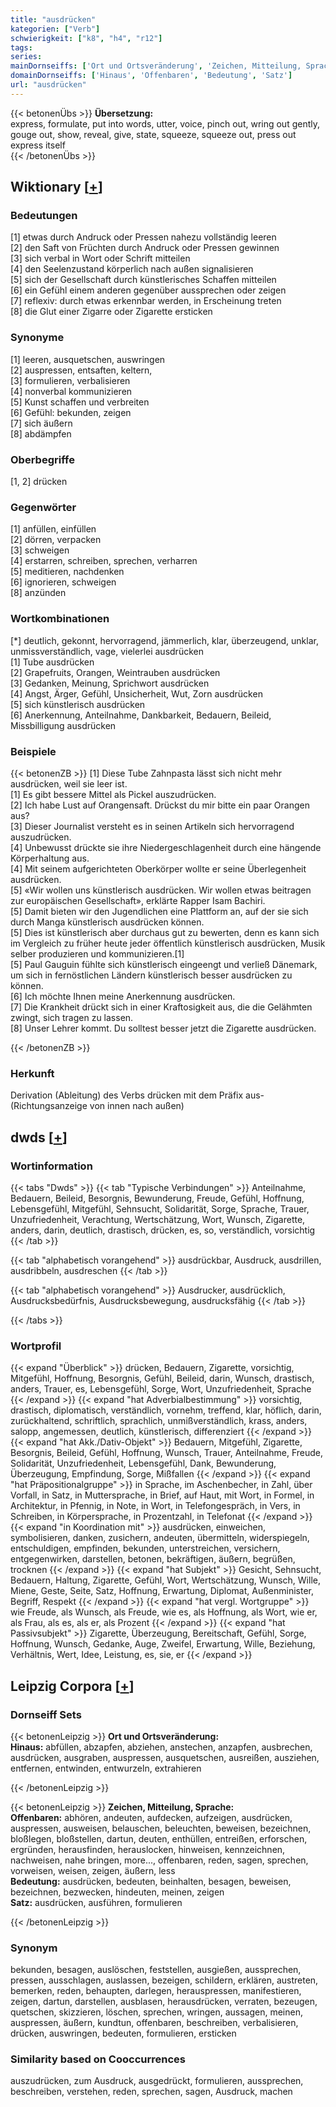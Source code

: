 ```yaml
---
title: "ausdrücken"
kategorien: ["Verb"]
schwierigkeit: ["k8", "h4", "r12"]
tags:
series:
mainDornseiffs: ['Ort und Ortsveränderung', 'Zeichen, Mitteilung, Sprache']
domainDornseiffs: ['Hinaus', 'Offenbaren', 'Bedeutung', 'Satz']
url: "ausdrücken"
---
```


{{< betonenÜbs >}}
**Übersetzung:**  
express, formulate, put into words, utter, voice, pinch out, wring out gently, gouge out, show, reveal, give, state, squeeze, squeeze out, press  out  
express  itself  
{{< /betonenÜbs >}}

## Wiktionary [[+](https://de.wiktionary.org/wiki/ausdrücken)]

### Bedeutungen
[1] etwas durch Andruck oder Pressen nahezu vollständig leeren  
[2] den Saft von Früchten durch Andruck oder Pressen gewinnen  
[3] sich verbal in Wort oder Schrift mitteilen  
[4] den Seelenzustand körperlich nach außen signalisieren  
[5] sich der Gesellschaft durch künstlerisches Schaffen mitteilen  
[6] ein Gefühl einem anderen gegenüber aussprechen oder zeigen  
[7] reflexiv: durch etwas erkennbar werden, in Erscheinung treten  
[8] die Glut einer Zigarre oder Zigarette ersticken  

### Synonyme
[1] leeren, ausquetschen, auswringen  
[2] auspressen, entsaften, keltern,  
[3] formulieren, verbalisieren  
[4] nonverbal kommunizieren  
[5] Kunst schaffen und verbreiten  
[6] Gefühl: bekunden, zeigen  
[7] sich äußern  
[8] abdämpfen  

### Oberbegriffe
[1, 2] drücken  

### Gegenwörter
[1] anfüllen, einfüllen  
[2] dörren, verpacken  
[3] schweigen  
[4] erstarren, schreiben, sprechen, verharren  
[5] meditieren, nachdenken  
[6] ignorieren, schweigen  
[8] anzünden  

### Wortkombinationen
[*] deutlich, gekonnt, hervorragend, jämmerlich, klar, überzeugend, unklar, unmissverständlich, vage, vielerlei ausdrücken  
[1] Tube ausdrücken  
[2] Grapefruits, Orangen, Weintrauben ausdrücken  
[3] Gedanken, Meinung, Sprichwort ausdrücken  
[4] Angst, Ärger, Gefühl, Unsicherheit, Wut, Zorn ausdrücken  
[5] sich künstlerisch ausdrücken  
[6] Anerkennung, Anteilnahme, Dankbarkeit, Bedauern, Beileid, Missbilligung ausdrücken  

### Beispiele
{{< betonenZB >}}
[1] Diese Tube Zahnpasta lässt sich nicht mehr ausdrücken, weil sie leer ist.  
[1] Es gibt bessere Mittel als Pickel auszudrücken.  
[2] Ich habe Lust auf Orangensaft. Drückst du mir bitte ein paar Orangen aus?  
[3] Dieser Journalist versteht es in seinen Artikeln sich hervorragend auszudrücken.  
[4] Unbewusst drückte sie ihre Niedergeschlagenheit durch eine hängende Körperhaltung aus.  
[4] Mit seinem aufgerichteten Oberkörper wollte er seine Überlegenheit ausdrücken.  
[5] «Wir wollen uns künstlerisch ausdrücken. Wir wollen etwas beitragen zur europäischen Gesellschaft», erklärte Rapper Isam Bachiri.  
[5] Damit bieten wir den Jugendlichen eine Plattform an, auf der sie sich durch Manga künstlerisch ausdrücken können.  
[5] Dies ist künstlerisch aber durchaus gut zu bewerten, denn es kann sich im Vergleich zu früher heute jeder öffentlich künstlerisch ausdrücken, Musik selber produzieren und kommunizieren.[1]  
[5] Paul Gauguin fühlte sich künstlerisch eingeengt und verließ Dänemark, um sich in fernöstlichen Ländern künstlerisch besser ausdrücken zu können.  
[6] Ich möchte Ihnen meine Anerkennung ausdrücken.  
[7] Die Krankheit drückt sich in einer Kraftosigkeit aus, die die Gelähmten zwingt, sich tragen zu lassen.  
[8] Unser Lehrer kommt. Du solltest besser jetzt die Zigarette ausdrücken.  

{{< /betonenZB >}}
### Herkunft
Derivation (Ableitung) des Verbs drücken mit dem Präfix aus- (Richtungsanzeige von innen nach außen)  



## dwds [[+](https://www.dwds.de/wb/ausdrücken)]

### Wortinformation
{{< tabs "Dwds" >}}
{{< tab "Typische Verbindungen" >}}
Anteilnahme, Bedauern, Beileid, Besorgnis, Bewunderung, Freude, Gefühl, Hoffnung, Lebensgefühl, Mitgefühl, Sehnsucht, Solidarität, Sorge, Sprache, Trauer, Unzufriedenheit, Verachtung, Wertschätzung, Wort, Wunsch, Zigarette, anders, darin, deutlich, drastisch, drücken, es, so, verständlich, vorsichtig
{{< /tab >}}

{{< tab "alphabetisch vorangehend" >}}
ausdrückbar, Ausdruck, ausdrillen, ausdribbeln, ausdreschen
{{< /tab >}}

{{< tab "alphabetisch vorangehend" >}}
Ausdrucker, ausdrücklich, Ausdrucksbedürfnis, Ausdrucksbewegung, ausdrucksfähig
{{< /tab >}}

{{< /tabs >}}

### Wortprofil
{{< expand "Überblick" >}} drücken, Bedauern, Zigarette, vorsichtig, Mitgefühl, Hoffnung, Besorgnis, Gefühl, Beileid, darin, Wunsch, drastisch, anders, Trauer, es, Lebensgefühl, Sorge, Wort, Unzufriedenheit, Sprache {{< /expand >}}
{{< expand "hat Adverbialbestimmung" >}} vorsichtig, drastisch, diplomatisch, verständlich, vornehm, treffend, klar, höflich, darin, zurückhaltend, schriftlich, sprachlich, unmißverständlich, krass, anders, salopp, angemessen, deutlich, künstlerisch, differenziert {{< /expand >}}
{{< expand "hat Akk./Dativ-Objekt" >}} Bedauern, Mitgefühl, Zigarette, Besorgnis, Beileid, Gefühl, Hoffnung, Wunsch, Trauer, Anteilnahme, Freude, Solidarität, Unzufriedenheit, Lebensgefühl, Dank, Bewunderung, Überzeugung, Empfindung, Sorge, Mißfallen {{< /expand >}}
{{< expand "hat Präpositionalgruppe" >}} in Sprache, im Aschenbecher, in Zahl, über Vorfall, in Satz, in Muttersprache, in Brief, auf Haut, mit Wort, in Formel, in Architektur, in Pfennig, in Note, in Wort, in Telefongespräch, in Vers, in Schreiben, in Körpersprache, in Prozentzahl, in Telefonat {{< /expand >}}
{{< expand "in Koordination mit" >}} ausdrücken, einweichen, symbolisieren, danken, zusichern, andeuten, übermitteln, widerspiegeln, entschuldigen, empfinden, bekunden, unterstreichen, versichern, entgegenwirken, darstellen, betonen, bekräftigen, äußern, begrüßen, trocknen {{< /expand >}}
{{< expand "hat Subjekt" >}} Gesicht, Sehnsucht, Bedauern, Haltung, Zigarette, Gefühl, Wort, Wertschätzung, Wunsch, Wille, Miene, Geste, Seite, Satz, Hoffnung, Erwartung, Diplomat, Außenminister, Begriff, Respekt {{< /expand >}}
{{< expand "hat vergl. Wortgruppe" >}} wie Freude, als Wunsch, als Freude, wie es, als Hoffnung, als Wort, wie er, als Frau, als es, als er, als Prozent {{< /expand >}}
{{< expand "hat Passivsubjekt" >}} Zigarette, Überzeugung, Bereitschaft, Gefühl, Sorge, Hoffnung, Wunsch, Gedanke, Auge, Zweifel, Erwartung, Wille, Beziehung, Verhältnis, Wert, Idee, Leistung, es, sie, er {{< /expand >}}

## Leipzig Corpora [[+](https://corpora.uni-leipzig.de/en/res?word=ausdrücken&corpusId=deu_newscrawl-public_2018)]

### Dornseiff Sets
{{< betonenLeipzig >}}
**Ort und Ortsveränderung:**  
**Hinaus:** abfüllen, abzapfen, abziehen, anstechen, anzapfen, ausbrechen, ausdrücken, ausgraben, auspressen, ausquetschen, ausreißen, ausziehen, entfernen, entwinden, entwurzeln, extrahieren  

{{< /betonenLeipzig >}}


{{< betonenLeipzig >}}
**Zeichen, Mitteilung, Sprache:**  
**Offenbaren:** abhören, andeuten, aufdecken, aufzeigen, ausdrücken, auspressen, ausweisen, belauschen, beleuchten, beweisen, bezeichnen, bloßlegen, bloßstellen, dartun, deuten, enthüllen, entreißen, erforschen, ergründen, herausfinden, herauslocken, hinweisen, kennzeichnen, nachweisen, nahe bringen, more..., offenbaren, reden, sagen, sprechen, vorweisen, weisen, zeigen, äußern, less  
**Bedeutung:** ausdrücken, bedeuten, beinhalten, besagen, beweisen, bezeichnen, bezwecken, hindeuten, meinen, zeigen  
**Satz:** ausdrücken, ausführen, formulieren  

{{< /betonenLeipzig >}}

### Synonym
bekunden, besagen, auslöschen, feststellen, ausgießen, aussprechen, pressen, ausschlagen, auslassen, bezeigen, schildern, erklären, austreten, bemerken, reden, behaupten, darlegen, herauspressen, manifestieren, zeigen, dartun, darstellen, ausblasen, herausdrücken, verraten, bezeugen, quetschen, skizzieren, löschen, sprechen, wringen, aussagen, meinen, auspressen, äußern, kundtun, offenbaren, beschreiben, verbalisieren, drücken, auswringen, bedeuten, formulieren, ersticken


### Similarity based on Cooccurrences
auszudrücken, zum Ausdruck, ausgedrückt, formulieren, aussprechen, beschreiben, verstehen, reden, sprechen, sagen, Ausdruck, machen

